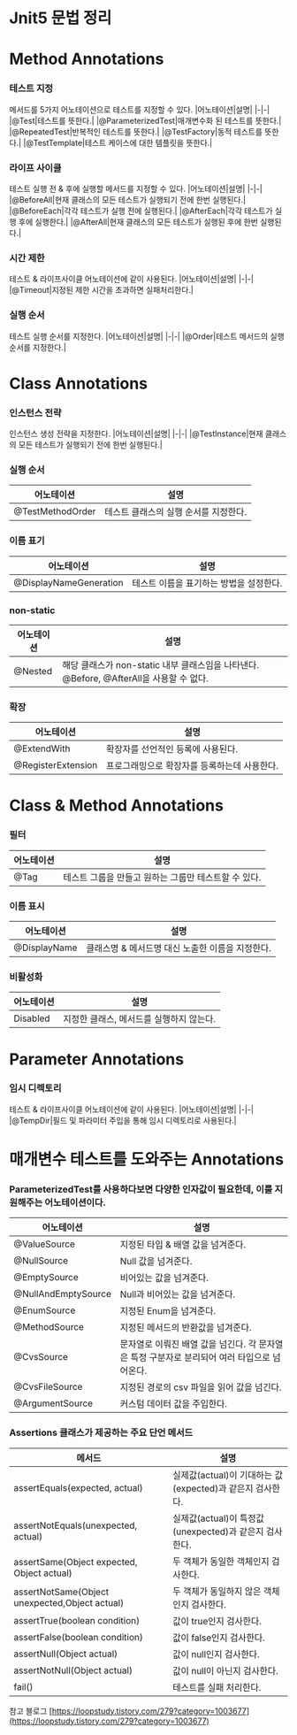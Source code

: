 # Jnit5 문법 정리

# Method Annotations

### 테스트 지정
메서드를 5가지 어노테이션으로 테스트를 지정할 수 있다.
|어노테이션|설명|
|-|-|
|@Test|테스트를 뜻한다.|
|@ParameterizedTest|매개변수화 된 테스트를 뜻한다.|
|@RepeatedTest|반복적인 테스트를 뜻한다.|
|@TestFactory|동적 테스트를 뜻한다.|
|@TestTemplate|테스트 케이스에 대한 템플릿을 뜻한다.|

### 라이프 사이클
테스트 실행 전 & 후에 실행할 메서드를 지정할 수 있다.
|어노테이션|설명|
|-|-|
|@BeforeAll|현재 클래스의 모든 테스트가 실행되기 전에 한번 실행된다.|
|@BeforeEach|각각 테스트가 실행 전에 실행된다.|
|@AfterEach|각각 테스트가 실행 후에 실행한다.|
|@AfterAll|현재 클래스의 모든 테스트가 실행된 후에 한번 실행된다.|

### 시간 제한
테스트 & 라이프사이클 어노테이션에 같이 사용된다.
|어노테이션|설명|
|-|-|
|@Timeout|지정된 제한 시간을 초과하면 실패처리한다.|

### 실행 순서
테스트 실행 순서를 지정한다.
|어노테이션|설명|
|-|-|
|@Order|테스트 메서드의 실행 순서를 지정한다.|

# Class Annotations
### 인스턴스 전략
인스턴스 생성 전략을 지정한다.
|어노테이션|설명|
|-|-|
|@TestInstance|현재 클래스의 모든 테스트가 실행되기 전에 한번 실행된다.|

### 실행 순서
|어노테이션|설명|
|-|-|
|@TestMethodOrder|테스트 클래스의 실행 순서를 지정한다.|

### 이름 표기
|어노테이션|설명|
|-|-|
|@DisplayNameGeneration|테스트 이름을 표기하는 방법을 설정한다.|

### non-static
|어노테이션|설명|
|-|-|
|@Nested|해당 클래스가 non-static 내부 클래스임을 나타낸다. @Before, @AfterAll을 사용할 수 없다.|

### 확장
|어노테이션|설명|
|-|-|
|@ExtendWith|확장자를 선언적인 등록에 사용된다.|
|@RegisterExtension|프로그래밍으로 확장자를 등록하는데 사용한다.|

# Class & Method Annotations
### 필터
|어노테이션|설명|
|-|-|
|@Tag|테스트 그룹을 만들고 원하는 그룹만 테스트할 수 있다.|

### 이름 표시
|어노테이션|설명|
|-|-|
|@DisplayName|클래스명 & 메서드명 대신 노출한 이름을 지정한다.|

### 비활성화
|어노테이션|설명|
|-|-|
|Disabled|지정한 클래스, 메서드를 실행하지 않는다.|

# Parameter Annotations

### 임시 디렉토리
테스트 & 라이프사이클 어노테이션에 같이 사용된다.
|어노테이션|설명|
|-|-|
|@TempDir|필드 및 파라미터 주입을 통해 임시 디렉토리로 사용된다.|

# 매개변수 테스트를 도와주는 Annotations
### ParameterizedTest를 사용하다보면 다양한 인자값이 필요한데, 이를 지원해주는 어노테이션이다.
|어노테이션|설명|
|-|-|
|@ValueSource|지정된 타입 & 배열 값을 넘겨준다.|
|@NullSource|Null 값을 넘겨준다.|
|@EmptySource|비어있는 값을 넘겨준다.|
|@NullAndEmptySource|Null과 비어있는 값을 넘겨준다.|
|@EnumSource|지정된 Enum을 넘겨준다.|
|@MethodSource|지정된 메서드의 반환값을 넘겨준다.|
|@CvsSource|문자열로 이뤄진 배열 값을 넘긴다. 각 문자열은 특정 구분자로 분리되어 여러 타입으로 넘어온다.|
|@CvsFileSource|지정된 경로의 csv 파일을 읽어 값을 넘긴다.|
|@ArgumentSource|커스텀 데이터 값을 주입한다.|


### Assertions 클래스가 제공하는 주요 단언 메서드
|메서드|설명|
|----------------|-------------|
|assertEquals(expected, actual)|실제값(actual)이 기대하는 값(expected)과 같은지 검사한다.|
|assertNotEquals(unexpected, actual)|실제값(actual)이 특정값(unexpected)과 같은지 검사한다.|
|assertSame(Object expected, Object actual)|두 객체가 동일한 객체인지 검사한다.|
|assertNotSame(Object unexpected,Object actual)|두 객체가 동일하지 않은 객체인지 검사한다.|
|assertTrue(boolean condition)|값이 true인지 검사한다.|
|assertFalse(boolean condition)|값이 false인지 검사한다.|
|assertNull(Object actual)|값이 null인지 검사한다.|
|assertNotNull(Object actual)|값이 null이 아닌지 검사한다.|
|fail()|테스트를 실패 처리한다.|



참고 블로그
[https://loopstudy.tistory.com/279?category=1003677](https://loopstudy.tistory.com/279?category=1003677)
